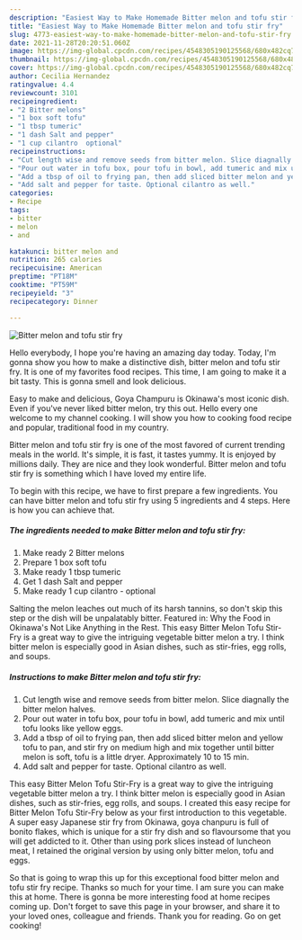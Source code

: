 ```yaml
---
description: "Easiest Way to Make Homemade Bitter melon and tofu stir fry"
title: "Easiest Way to Make Homemade Bitter melon and tofu stir fry"
slug: 4773-easiest-way-to-make-homemade-bitter-melon-and-tofu-stir-fry
date: 2021-11-28T20:20:51.060Z
image: https://img-global.cpcdn.com/recipes/4548305190125568/680x482cq70/bitter-melon-and-tofu-stir-fry-recipe-main-photo.jpg
thumbnail: https://img-global.cpcdn.com/recipes/4548305190125568/680x482cq70/bitter-melon-and-tofu-stir-fry-recipe-main-photo.jpg
cover: https://img-global.cpcdn.com/recipes/4548305190125568/680x482cq70/bitter-melon-and-tofu-stir-fry-recipe-main-photo.jpg
author: Cecilia Hernandez
ratingvalue: 4.4
reviewcount: 3101
recipeingredient:
- "2 Bitter melons"
- "1 box soft tofu"
- "1 tbsp tumeric"
- "1 dash Salt and pepper"
- "1 cup cilantro  optional"
recipeinstructions:
- "Cut length wise and remove seeds from bitter melon. Slice diagnally the bitter melon halves."
- "Pour out water in tofu box, pour tofu in bowl, add tumeric and mix until tofu looks like yellow eggs."
- "Add a tbsp of oil to frying pan, then add sliced bitter melon and yellow tofu to pan, and stir fry on medium high and mix together until bitter melon is soft, tofu is a little dryer. Approximately 10 to 15 min."
- "Add salt and pepper for taste. Optional cilantro as well."
categories:
- Recipe
tags:
- bitter
- melon
- and

katakunci: bitter melon and 
nutrition: 265 calories
recipecuisine: American
preptime: "PT18M"
cooktime: "PT59M"
recipeyield: "3"
recipecategory: Dinner

---
```



![Bitter melon and tofu stir fry](https://img-global.cpcdn.com/recipes/4548305190125568/680x482cq70/bitter-melon-and-tofu-stir-fry-recipe-main-photo.jpg)

Hello everybody, I hope you're having an amazing day today. Today, I'm gonna show you how to make a distinctive dish, bitter melon and tofu stir fry. It is one of my favorites food recipes. This time, I am going to make it a bit tasty. This is gonna smell and look delicious.

Easy to make and delicious, Goya Champuru is Okinawa&#39;s most iconic dish. Even if you&#39;ve never liked bitter melon, try this out. Hello every one welcome to my channel cooking. I will show you how to cooking food recipe and popular, traditional food in my country.

Bitter melon and tofu stir fry is one of the most favored of current trending meals in the world. It's simple, it is fast, it tastes yummy. It is enjoyed by millions daily. They are nice and they look wonderful. Bitter melon and tofu stir fry is something which I have loved my entire life.


To begin with this recipe, we have to first prepare a few ingredients. You can have bitter melon and tofu stir fry using 5 ingredients and 4 steps. Here is how you can achieve that.

<!--inarticleads1-->

##### The ingredients needed to make Bitter melon and tofu stir fry:

1. Make ready 2 Bitter melons
1. Prepare 1 box soft tofu
1. Make ready 1 tbsp tumeric
1. Get 1 dash Salt and pepper
1. Make ready 1 cup cilantro - optional


Salting the melon leaches out much of its harsh tannins, so don&#39;t skip this step or the dish will be unpalatably bitter. Featured in: Why the Food in Okinawa&#39;s Not Like Anything in the Rest. This easy Bitter Melon Tofu Stir-Fry is a great way to give the intriguing vegetable bitter melon a try. I think bitter melon is especially good in Asian dishes, such as stir-fries, egg rolls, and soups. 

<!--inarticleads2-->

##### Instructions to make Bitter melon and tofu stir fry:

1. Cut length wise and remove seeds from bitter melon. Slice diagnally the bitter melon halves.
1. Pour out water in tofu box, pour tofu in bowl, add tumeric and mix until tofu looks like yellow eggs.
1. Add a tbsp of oil to frying pan, then add sliced bitter melon and yellow tofu to pan, and stir fry on medium high and mix together until bitter melon is soft, tofu is a little dryer. Approximately 10 to 15 min.
1. Add salt and pepper for taste. Optional cilantro as well.


This easy Bitter Melon Tofu Stir-Fry is a great way to give the intriguing vegetable bitter melon a try. I think bitter melon is especially good in Asian dishes, such as stir-fries, egg rolls, and soups. I created this easy recipe for Bitter Melon Tofu Stir-Fry below as your first introduction to this vegetable. A super easy Japanese stir fry from Okinawa, goya chanpuru is full of bonito flakes, which is unique for a stir fry dish and so flavoursome that you will get addicted to it. Other than using pork slices instead of luncheon meat, I retained the original version by using only bitter melon, tofu and eggs. 

So that is going to wrap this up for this exceptional food bitter melon and tofu stir fry recipe. Thanks so much for your time. I am sure you can make this at home. There is gonna be more interesting food at home recipes coming up. Don't forget to save this page in your browser, and share it to your loved ones, colleague and friends. Thank you for reading. Go on get cooking!
